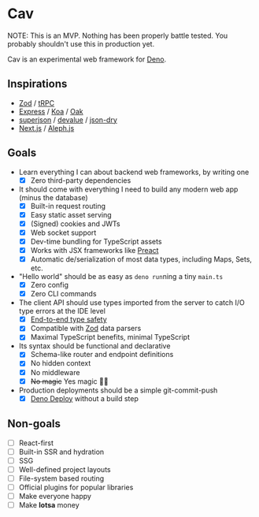 # Cav

NOTE: This is an MVP. Nothing has been properly battle tested. You probably
shouldn't use this in production yet.

Cav is an experimental web framework for [Deno](https://deno.land).

## Inspirations

- [Zod](https://github.com/colinhacks/zod) / [tRPC](https://trpc.io)
- [Express](https://expressjs.com/) / [Koa](https://koajs.com/) /
  [Oak](https://oakserver.github.io/oak/)
- [superjson](https://github.com/blitz-js/superjson) /
  [devalue](https://github.com/Rich-Harris/devalue) /
  [json-dry](https://github.com/11ways/json-dry)
- [Next.js](https://nextjs.org/) / [Aleph.js](https://alephjs.org/)

## Goals

- Learn everything I can about backend web frameworks, by writing one
  - [x] Zero third-party dependencies
- It should come with everything I need to build any modern web app (minus the
  database)
  - [x] Built-in request routing
  - [x] Easy static asset serving
  - [x] (Signed) cookies and JWTs
  - [x] Web socket support
  - [x] Dev-time bundling for TypeScript assets
  - [x] Works with JSX frameworks like [Preact](https://preactjs.com)
  - [x] Automatic de/serialization of most data types, including Maps, Sets,
    etc.
- "Hello world" should be as easy as `deno run`ning a tiny `main.ts`
  - [x] Zero config
  - [x] Zero CLI commands
- The client API should use types imported from the server to catch I/O type
  errors at the IDE level
  - [x] [End-to-end type
    safety](https://colinhacks.com/essays/painless-typesafety)
  - [x] Compatible with [Zod](https://github.com/colinhacks/zod) data parsers
  - [x] Maximal TypeScript benefits, minimal TypeScript
- Its syntax should be functional and declarative
  - [x] Schema-like router and endpoint definitions
  - [x] No hidden context
  - [x] No middleware
  - [x] ~~No magic~~ Yes magic 🧙‍♂️
- Production deployments should be a simple git-commit-push
  - [x] [Deno Deploy](https://deno.com) without a build step

## Non-goals

- [ ] React-first
- [ ] Built-in SSR and hydration
- [ ] SSG
- [ ] Well-defined project layouts
- [ ] File-system based routing
- [ ] Official plugins for popular libraries
- [ ] Make everyone happy
- [ ] Make **lotsa** money

<!-- ## Stay up to date -->